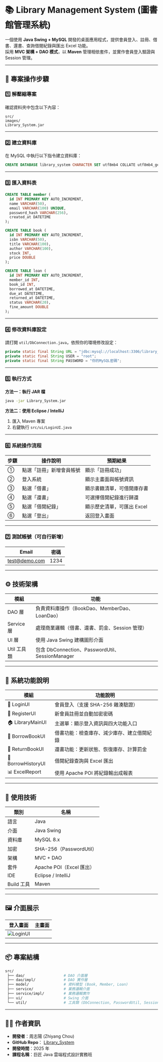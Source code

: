# 📚 Library Management System (圖書館管理系統)

一個使用 **Java Swing + MySQL** 開發的桌面應用程式，提供會員登入、註冊、借書、還書、查詢借閱紀錄與匯出 Excel 功能。  
採用 **MVC 架構 + DAO 模式**，以 **Maven** 管理相依套件，並實作會員登入驗證與 Session 管理。

---

## 🧩 專案操作步驟

### 1️⃣ 解壓縮專案
確認資料夾中包含以下內容：

```
src/
images/
Library_System.jar
```

---

### 2️⃣ 建立資料庫
在 MySQL 中執行以下指令建立資料庫：

```sql
CREATE DATABASE library_system CHARACTER SET utf8mb4 COLLATE utf8mb4_general_ci;
```

---

### 3️⃣ 匯入資料表
```sql
CREATE TABLE member (
  id INT PRIMARY KEY AUTO_INCREMENT,
  name VARCHAR(50),
  email VARCHAR(100) UNIQUE,
  password_hash VARCHAR(256),
  created_at DATETIME
);

CREATE TABLE book (
  id INT PRIMARY KEY AUTO_INCREMENT,
  isbn VARCHAR(50),
  title VARCHAR(100),
  author VARCHAR(100),
  stock INT,
  price DOUBLE
);

CREATE TABLE loan (
  id INT PRIMARY KEY AUTO_INCREMENT,
  member_id INT,
  book_id INT,
  borrowed_at DATETIME,
  due_at DATETIME,
  returned_at DATETIME,
  status VARCHAR(20),
  fine_amount DOUBLE
);
```

---

### 4️⃣ 修改資料庫設定
請打開 `util/DbConnection.java`，依照你的環境修改設定：

```java
private static final String URL = "jdbc:mysql://localhost:3306/library_system?serverTimezone=UTC";
private static final String USER = "root";
private static final String PASSWORD = "你的MySQL密碼";
```

---

### 5️⃣ 執行方式

**方法一：執行 JAR 檔**
```bash
java -jar Library_System.jar
```

**方法二：使用 Eclipse / IntelliJ**
1. 匯入 Maven 專案  
2. 右鍵執行 `src/ui/LoginUI.java`

---

### 6️⃣ 系統操作流程

| 步驟 | 操作說明 | 預期結果 |
|------|-----------|-----------|
| ① | 點選「註冊」新增會員帳號 | 顯示「註冊成功」 |
| ② | 登入系統 | 顯示主畫面與帳號資訊 |
| ③ | 點選「借書」 | 顯示書籍清單，可借閱庫存書 |
| ④ | 點選「還書」 | 可選擇借閱紀錄進行歸還 |
| ⑤ | 點選「借閱紀錄」 | 顯示歷史清單，可匯出 Excel |
| ⑥ | 點選「登出」 | 返回登入畫面 |

---

### 7️⃣ 測試帳號（可自行新增）

| Email | 密碼 |
|--------|------|
| test@demo.com | 1234 |

---

## ⚙️ 技術架構

| 模組 | 功能 |
|------|------|
| DAO 層 | 負責資料庫操作（BookDao、MemberDao、LoanDao） |
| Service 層 | 處理商業邏輯（借書、還書、罰金、Session 管理） |
| UI 層 | 使用 Java Swing 建構圖形介面 |
| Util 工具類 | 包含 DbConnection、PasswordUtil、SessionManager |

---

## 🧱 系統功能說明

| 模組 | 功能說明 |
|------|-----------|
| 🔐 LoginUI | 會員登入（支援 SHA-256 雜湊驗證） |
| 📝 RegisterUI | 新會員註冊並自動加密密碼 |
| 🏠 LibraryMainUI | 主選單：顯示登入資訊與四大功能入口 |
| 📖 BorrowBookUI | 借書功能：檢查庫存、減少庫存、建立借閱紀錄 |
| 📕 ReturnBookUI | 還書功能：更新狀態、恢復庫存、計算罰金 |
| 📜 BorrowHistoryUI | 借閱紀錄查詢與 Excel 匯出 |
| 📊 ExcelReport | 使用 Apache POI 將紀錄輸出成報表 |

---

## 🧰 使用技術

| 類別 | 名稱 |
|------|------|
| 語言 | Java |
| 介面 | Java Swing |
| 資料庫 | MySQL 8.x |
| 加密 | SHA-256（PasswordUtil） |
| 架構 | MVC + DAO |
| 套件 | Apache POI（Excel 匯出） |
| IDE | Eclipse / IntelliJ |
| Build 工具 | Maven |

---

## 🖼️ 介面展示

| 登入畫面 | 主畫面 |
|-----------|-----------|
| ![LoginUI](https://github.com/你的帳號/Library_System/blob/main/images/LoginUI.png) ||

---

## 📦 專案結構
```bash
src/
 ├── dao/                  # DAO 介面層
 ├── dao/impl/             # DAO 實作層
 ├── model/                # 資料模型 (Book, Member, Loan)
 ├── service/              # 業務邏輯介面
 ├── service/impl/         # 業務邏輯實作
 ├── ui/                   # Swing 介面
 └── util/                 # 工具類 (DbConnection, PasswordUtil, SessionManager)
```

---

## 👨‍💻 作者資訊
- **開發者**：周志陽 (Zhiyang Chou)  
- **GitHub Repo**： [Library_System](https://github.com/chou890810-ctrl/Library_System)  
- **開發時間**：2025 年  
- **課程名稱**：巨匠 Java 雲端程式設計實務班
